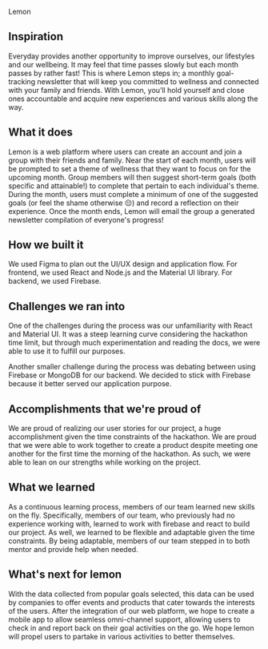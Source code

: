 Lemon

## Inspiration
Everyday provides another opportunity to improve ourselves, our lifestyles and our wellbeing. It may feel that time passes slowly but each month passes by rather fast! This is where Lemon steps in; a monthly goal-tracking newsletter that will keep you committed to wellness and connected with your family and friends. With Lemon, you’ll hold yourself and close ones accountable and acquire new experiences and various skills along the way.

## What it does
Lemon is a web platform where users can create an account and join a group with their friends and family. Near the start of each month, users will be prompted to set a theme of wellness that they want to focus on for the upcoming month. Group members will then suggest short-term goals (both specific and attainable!) to complete that pertain to each individual's theme. During the month, users must complete a minimum of one of the suggested goals (or feel the shame otherwise 😔) and record a reflection on their experience. Once the month ends, Lemon will email the group a generated newsletter compilation of everyone's progress! 

## How we built it
We used Figma to plan out the UI/UX design and application flow. For frontend, we used React and Node.js and the Material UI library. For backend, we used Firebase. 

## Challenges we ran into
One of the challenges during the process was our unfamiliarity with React and Material UI. It was a steep learning curve considering the hackathon time limit, but through much experimentation and reading the docs, we were able to use it to fulfill our purposes. 

Another smaller challenge during the process was debating between using Firebase or MongoDB for our backend. We decided to stick with Firebase because it better served our application purpose.

## Accomplishments that we're proud of
We are proud of realizing our user stories for our project, a huge accomplishment given the time constraints of the hackathon. We are proud that we were able to work together to create a product despite meeting one another for the first time the morning of the hackathon. As such, we were able to lean on our strengths while working on the project. 

## What we learned
As a continuous learning process, members of our team learned new skills on the fly. Specifically, members of our team, who previously had no experience working with, learned to work with firebase and react to build our project. As well, we learned to be flexible and adaptable given the time constraints. By being adaptable, members of our team stepped in to both mentor and provide help when needed.

## What's next for lemon 
With the data collected from popular goals selected, this data can be used by companies to offer events and products that cater towards the interests of the users. After the integration of our web platform, we hope to create a mobile app to allow seamless omni-channel support, allowing users to check in and report back on their goal activities on the go. We hope lemon will propel users to partake in various activities to better themselves.
